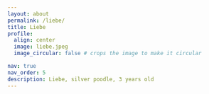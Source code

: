 ```yaml
---
layout: about
permalink: /liebe/
title: Liebe
profile:
  align: center
  image: liebe.jpeg
  image_circular: false # crops the image to make it circular

nav: true
nav_order: 5
description: Liebe, silver poodle, 3 years old
---
```

